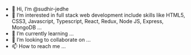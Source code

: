 - 👋 Hi, I’m @sudhir-jedhe
- 👀 I’m interested in full stack web development include skills like HTML5, CSS3, Javascript, Typescript, React, Redux, Node JS, Express, MongoDB ...
- 🌱 I’m currently learning ...
- 💞️ I’m looking to collaborate on ...
- 📫 How to reach me ...

<!---
sudhir-jedhe/sudhir-jedhe is a ✨ special ✨ repository because its `README.md` (this file) appears on your GitHub profile.
You can click the Preview link to take a look at your changes.
--->
